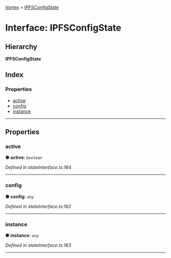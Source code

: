 [Vortex](../README.md) > [IPFSConfigState](../interfaces/ipfsconfigstate.md)

# Interface: IPFSConfigState

## Hierarchy

**IPFSConfigState**

## Index

### Properties

* [active](ipfsconfigstate.md#active)
* [config](ipfsconfigstate.md#config)
* [instance](ipfsconfigstate.md#instance)

---

## Properties

<a id="active"></a>

###  active

**● active**: *`boolean`*

*Defined in stateInterface.ts:164*

___
<a id="config"></a>

###  config

**● config**: *`any`*

*Defined in stateInterface.ts:162*

___
<a id="instance"></a>

###  instance

**● instance**: *`any`*

*Defined in stateInterface.ts:163*

___

